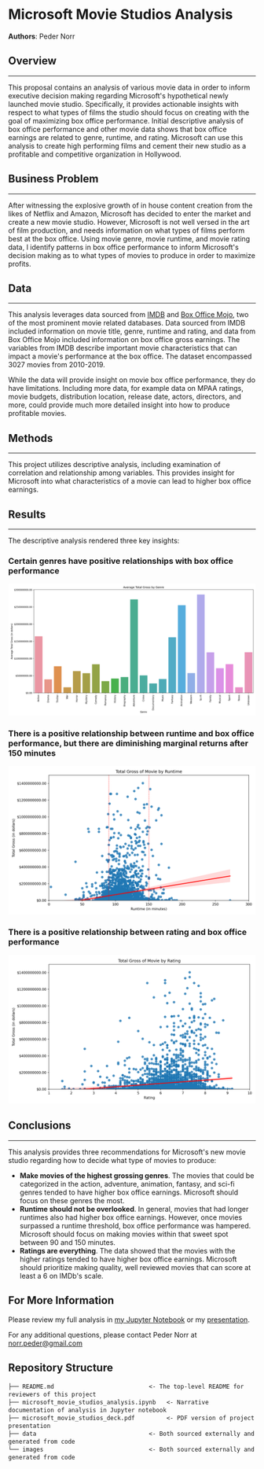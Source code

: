 
# Microsoft Movie Studios Analysis

**Authors**: Peder Norr

## Overview

***
This proposal contains an analysis of various movie data in order to inform executive decision making regarding Microsoft's hypothetical newly launched movie studio. Specifically, it provides actionable insights with respect to what types of films the studio should focus on creating with the goal of maximizing box office performance. Initial descriptive analysis of box office performance and other movie data shows that box office earnings are related to genre, runtime, and rating. Microsoft can use this analysis to create high performing films and cement their new studio as a profitable and competitive organization in Hollywood.



## Business Problem

***
After witnessing the explosive growth of in house content creation from the likes of Netflix and Amazon, Microsoft has decided to enter the market and create a new movie studio. However, Microsoft is not well versed in the art of film production, and needs information on what types of films perform best at the box office. Using movie genre, movie runtime, and movie rating data, I identify patterns in box office performance to inform Microsoft's decision making as to what types of movies to produce in order to maximize profits.


## Data

***
This analysis leverages data sourced from [IMDB](https://developer.imdb.com/?ref_=helpms_ih_gi_developer) and [Box Office Mojo](https://www.boxofficemojo.com/), two of the most prominent movie related databases. Data sourced from IMDB included information on movie title, genre, runtime and rating, and data from Box Office Mojo included information on box office gross earnings. The variables from IMDB describe important movie characteristics that can impact a movie's performance at the box office. The dataset encompassed 3027 movies from 2010-2019.

While the data will provide insight on movie box office performance, they do have limitations. Including more data, for example data on MPAA ratings, movie budgets, distribution location, release date, actors, directors, and more, could provide much more detailed insight into how to produce profitable movies.


## Methods

***
This project utilizes descriptive analysis, including examination of correlation and relationship among variables. This provides insight for Microsoft into what characteristics of a movie can lead to higher box office earnings.


## Results

***
The descriptive analysis rendered three key insights:

### Certain genres have positive relationships with box office performance

![graph1](./images/gross_by_genre.png)

### There is a positive relationship between runtime and box office performance, but there are diminishing marginal returns after 150 minutes

![graph2](./images/gross_by_runtime.png)

### There is a positive relationship between rating and box office performance

![graph3](./images/gross_by_rating.png)


## Conclusions

***
This analysis provides three recommendations for Microsoft's new movie studio regarding how to decide what type of movies to produce:
* __Make movies of the highest grossing genres__. The movies that could be categorized in the action, adventure, animation, fantasy, and sci-fi genres tended to have higher box office earnings. Microsoft should focus on these genres the most.
* __Runtime should not be overlooked__. In general, movies that had longer runtimes also had higher box office earnings. However, once movies surpassed a runtime threshold, box office performance was hampered. Microsoft should focus on making movies within that sweet spot between 90 and 150 minutes.
* __Ratings are everything__. The data showed that the movies with the higher ratings tended to have higher box office earnings. Microsoft should prioritize making quality, well reviewed movies that can score at least a 6 on IMDb's scale.


## For More Information

Please review my full analysis in [my Jupyter Notebook](./microsoft_movie_studios_analysis.ipynb) or my [presentation](./microsoft_movie_studios_deck.pdf).

For any additional questions, please contact Peder Norr at <norr.peder@gmail.com>

## Repository Structure

```
├── README.md                           <- The top-level README for reviewers of this project
├── microsoft_movie_studios_analysis.ipynb   <- Narrative documentation of analysis in Jupyter notebook
├── microsoft_movie_studios_deck.pdf         <- PDF version of project presentation
├── data                                <- Both sourced externally and generated from code
└── images                              <- Both sourced externally and generated from code
```